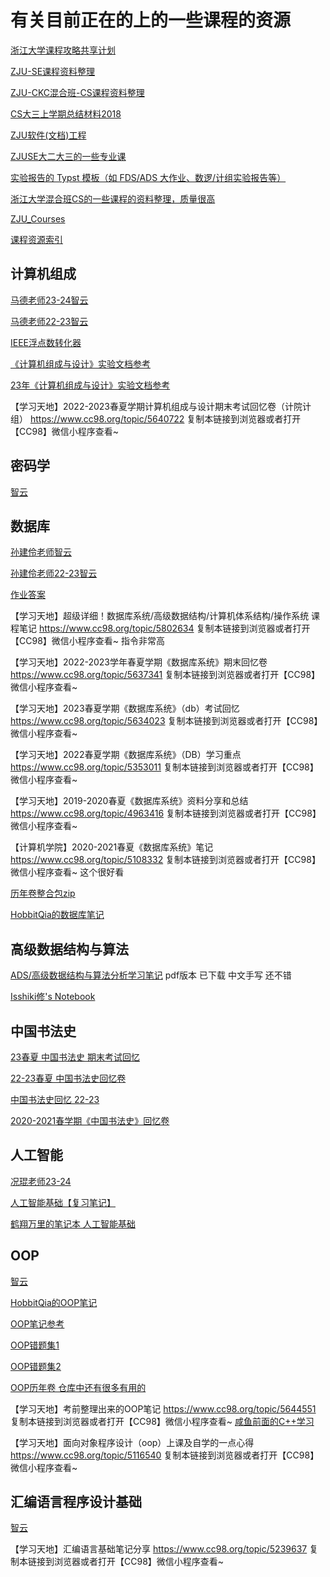 # 有关目前正在的上的一些课程的资源
[浙江大学课程攻略共享计划](https://qsctech.github.io/zju-icicles/)

[ZJU-SE课程资料整理](https://github.com/Zhang-Each/CourseNoteOfZJUSE)

[ZJU-CKC混合班-CS课程资料整理](https://github.com/zyxNova/ZJU-CKCMix-CS-Course-Material)

[CS大三上学期总结材料2018](https://github.com/yangyueren/course_materials_of_cs)

[ZJU软件(文档)工程](https://github.com/LBruyne/ZJU-SE-CourseMaterial)

[ZJUSE大二大三的一些专业课](https://github.com/YingChengJun/CourseMaterialOfSE?tab=readme-ov-file)

[实验报告的 Typst 模板（如 FDS/ADS 大作业、数逻/计组实验报告等）](https://www.cc98.org/topic/5840106)

[浙江大学混合班CS的一些课程的资料整理，质量很高](https://github.com/2811668688/ZJU-CS)

[ZJU_Courses](https://github.com/lhxcs/ZJU_Courses)

[课程资源索引](https://www.yuque.com/xianyuxuan/saltfish_shop/course_res_index#cIhfl)


## 计算机组成
[马德老师23-24智云](https://classroom.zju.edu.cn/coursedetail?course_id=58541&tenant_code=112)

[马德老师22-23智云](https://classroom.zju.edu.cn/coursedetail?course_id=49844&tenant_code=112)

[IEEE浮点数转化器](https://tooltt.com/floatconverter/)

[《计算机组成与设计》实验文档参考](https://guahao31.github.io/2024_CO/)

[23年《计算机组成与设计》实验文档参考](https://guahao31.github.io/2023_CO/)

【学习天地】2022-2023春夏学期计算机组成与设计期末考试回忆卷（计院计组） https://www.cc98.org/topic/5640722 复制本链接到浏览器或者打开【CC98】微信小程序查看~


## 密码学
[智云](https://classroom.zju.edu.cn/coursedetail?course_id=58005&tenant_code=112)

## 数据库
[孙建伶老师智云](https://classroom.zju.edu.cn/coursedetail?course_id=58818&tenant_code=112)

[孙建伶老师22-23智云](https://classroom.zju.edu.cn/coursedetail?course_id=47563&tenant_code=112)

[作业答案](https://github.com/noahabe/database_system_concepts_answers)

【学习天地】超级详细！数据库系统/高级数据结构/计算机体系结构/操作系统 课程笔记 https://www.cc98.org/topic/5802634 复制本链接到浏览器或者打开【CC98】微信小程序查看~ 指令非常高

【学习天地】2022-2023学年春夏学期《数据库系统》期末回忆卷 https://www.cc98.org/topic/5637341 复制本链接到浏览器或者打开【CC98】微信小程序查看~

【学习天地】2023春夏学期《数据库系统》（db）考试回忆 https://www.cc98.org/topic/5634023 复制本链接到浏览器或者打开【CC98】微信小程序查看~

【学习天地】2022春夏学期《数据库系统》（DB）学习重点 https://www.cc98.org/topic/5353011 复制本链接到浏览器或者打开【CC98】微信小程序查看~

【学习天地】2019-2020春夏《数据库系统》资料分享和总结 https://www.cc98.org/topic/4963416 复制本链接到浏览器或者打开【CC98】微信小程序查看~

【计算机学院】2020-2021春夏《数据库系统》笔记 https://www.cc98.org/topic/5108332 复制本链接到浏览器或者打开【CC98】微信小程序查看~ 这个很好看

[历年卷整合包zip](https://file.cc98.org/v2-upload/blkc1fxo.zip)

[HobbitQia的数据库笔记](https://note.hobbitqia.cc/DB/)

## 高级数据结构与算法
[ADS/高级数据结构与算法分析学习笔记](https://www.cc98.org/topic/5663108) pdf版本 已下载 中文手写 还不错

[Isshiki修's Notebook](https://note.isshikih.top/cour_note/D2CX_AdvancedDataStructure/)

## 中国书法史
[23春夏 中国书法史 期末考试回忆](https://www.cc98.org/topic/5635429)

[22-23春夏 中国书法史回忆卷](https://www.cc98.org/topic/5635422)

[中国书法史回忆 22-23](https://www.cc98.org/topic/5347950)

[2020-2021春学期《中国书法史》回忆卷](https://www.cc98.org/topic/5070891)

## 人工智能
[况琨老师23-24](https://classroom.zju.edu.cn/coursedetail?course_id=59651&tenant_code=112)

[人工智能基础【复习笔记】](https://www.cc98.org/topic/5800988)

[鹤翔万里的笔记本 人工智能基础](https://note.tonycrane.cc/cs/ai/basic/)

## OOP
[智云](https://classroom.zju.edu.cn/coursedetail?course_id=58553&tenant_code=112)

[HobbitQia的OOP笔记](https://note.hobbitqia.cc/OOP/)

[OOP笔记参考](https://www.yuque.com/oneko/something/oop)

[OOP错题集1](https://k5ms77k0o1.feishu.cn/wiki/wikcnH7YKB6KFCwCXgRdXk2MZAf)

[OOP错题集2](https://zhoutimemachine.github.io/note/courses/oop-mid-review/)

[OOP历年卷 仓库中还有很多有用的](https://github.com/RyanFcr/ZJU_Course/tree/main/%E5%A4%A7%E4%BA%8C%E6%98%A5%E5%A4%8F/%E9%9D%A2%E5%90%91%E5%AF%B9%E8%B1%A1%E7%A8%8B%E5%BA%8F%E8%AE%BE%E8%AE%A1OOP)

【学习天地】考前整理出来的OOP笔记 https://www.cc98.org/topic/5644551 复制本链接到浏览器或者打开【CC98】微信小程序查看~
[咸鱼前面的C++学习](https://xuan-insr.github.io/cpp/cpp_restart/)

【学习天地】面向对象程序设计（oop）上课及自学的一点心得 https://www.cc98.org/topic/5116540 复制本链接到浏览器或者打开【CC98】微信小程序查看~
## 汇编语言程序设计基础

[智云](https://classroom.zju.edu.cn/coursedetail?course_id=60090&tenant_code=112)

【学习天地】汇编语言基础笔记分享 https://www.cc98.org/topic/5239637 复制本链接到浏览器或者打开【CC98】微信小程序查看~